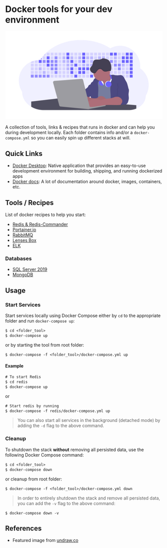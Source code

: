 # Docker tools for your dev environment

![Dev tools](assets/dev-tools.png)

A collection of tools, links & recipes that runs in docker and can help you during development locally. Each folder contains info and/or a `docker-compose.yml` so you can easily spin up different stacks at will.

## Quick Links

* [Docker Desktop](https://www.docker.com/products/docker-deskto): Native application that provides an easy-to-use development environment for building, shipping, and running dockerized apps
* [Docker docs](https://docs.docker.com/): A lot of documentation around docker, images, containers, etc.


## Tools / Recipes

List of docker recipes to help you start:

* [Redis & Redis-Commander](/redis/README.md)
* [Portainer.io](/portainer/README.md)
* [RabbitMQ](/rabbitmq/README.md)
* [Lenses Box](/lenses/README.md)
* [ELK](/elk/README.md)

### Databases
* [SQL Server 2019](/sql-server/README.md)
* [MongoDB](/mongo/README.md)

## Usage

### Start Services

Start services locally using Docker Compose either by `cd` to the appropriate folder and run `docker-compose up`:
```
$ cd <folder_tool>
$ docker-compose up
```
or by starting the tool from root folder:
```
$ docker-compose -f <folder_tool>/docker-compose.yml up
```

#### Example
```
# To start Redis
$ cd redis
$ docker-compose up
```
or 
```
# Start redis by running
$ docker-compose -f redis/docker-compose.yml up 
```

> You can also start all services in the background (detached mode) by adding the `-d` flag to the above command.

### Cleanup

To shutdown the stack **without** removing all persisted data, use the following Docker Compose command:
```
$ cd <folder_tool>
$ docker-compose down
```
or cleanup from root folder:
```
$ docker-compose -f <folder_tool>/docker-compose.yml down
```

> In order to entirely shutdown the stack and remove all persisted data, you can add the `-v` flag to the above command:

```
$ docker-compose down -v
```


## References

* Featured image from [undraw.co](https://undraw.co/)
